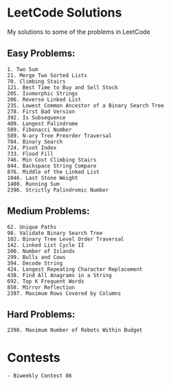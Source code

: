 # LeetCode Solutions
My solutions to some of the problems in LeetCode

## Easy Problems:
    1. Two Sum
    21. Merge Two Sorted Lists
    70. Climbing Stairs
    121. Best Time to Buy and Sell Stock
    205. Isomorphic Strings
    206. Reverse Linked List
    235. Lowest Common Ancestor of a Binary Search Tree
    278. First Bad Version
    392. Is Subsequence
    409. Longest Palindrome
    509. Fibonacci Number
    589. N-ary Tree Preorder Traversal
    704. Binary Search
    724. Pivot Index
    733. Flood Fill
    746. Min Cost Climbing Stairs
    844. Backspace String Compare
    876. Middle of the Linked List
    1046. Last Stone Weight
    1480. Running Sum
    2396. Strictly Palindromic Number

## Medium Problems:
    62. Unique Paths
    98. Validate Binary Search Tree
    102. Binary Tree Level Order Traversal 
    142. Linked List Cycle II
    200. Number of Islands
    299. Bulls and Cows
    394. Decode String
    424. Longest Repeating Character Replacement
    438. Find All Anagrams in a String
    692. Top K Frequent Words
    858. Mirror Reflection
    2397. Maximum Rows Covered by Columns

## Hard Problems:
    2398. Maximum Number of Robots Within Budget

# Contests
    - Biweekly Contest 86